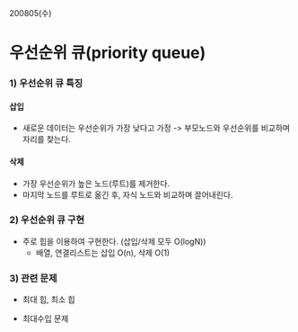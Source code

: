200805(수)

# 우선순위 큐(priority queue)

### 1) 우선순위 큐 특징



#### 삽입 

- 새로운 데이터는 우선순위가 가장 낮다고 가정 -> 부모노드와 우선순위를 비교하며 자리를 찾는다.



#### 삭제

- 가장 우선순위가 높은 노드(루트)를 제거한다.
- 마지막 노드를 루트로 옮긴 후, 자식 노드와 비교하며 끌어내린다.



### 2) 우선순위 큐 구현

- 주로 힙을 이용하여 구현한다. (삽입/삭제 모두 O(logN))
  - 배열, 연결리스트는 삽입 O(n), 삭제 O(1)



### 3) 관련 문제

- 최대 힙, 최소 힙

- 최대수입 문제
